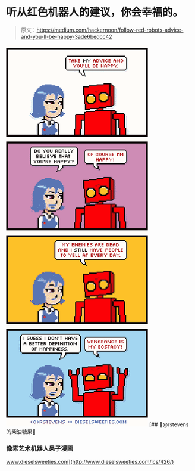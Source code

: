 # 听从红色机器人的建议，你会幸福的。

> 原文：<https://medium.com/hackernoon/follow-red-robots-advice-and-you-ll-be-happy-3ade6bedcc42>

![](img/70d9fb7bcdee674c4bb6b21e66733e3a.png)[](http://www.dieselsweeties.com/ics/426/) [## 💖@rstevens 的柴油糖果🤖

### 像素艺术机器人呆子漫画

www.dieselsweeties.com](http://www.dieselsweeties.com/ics/426/)